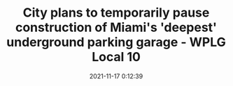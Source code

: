 ---
"title": "City plans to temporarily pause construction of Miami's 'deepest' underground parking garage - WPLG Local 10"
"date": "2021-11-17 0:12:39"
"feed_name": "GOOGLENEWSCONSTRUCTION"
"feed_website": "https://news.google.com/search?q=construction%2Bincident&hl=en-US&gl=US&ceid=US:en"
"feed_rss": "https://news.google.com/rss/search?q=construction%2Bincident&hl=en-US&gl=US&ceid=US:en"
"link": "https://www.local10.com/news/local/2021/11/17/city-plans-to-temporarily-pause-construction-of-miamis-deepest-underground-parking-garage/"
"source": "{'href': 'https://www.local10.com', 'title': 'WPLG Local 10'}"
"file": "_posts/2021-1-1-a243fdb326d40a29a7b808e63c897edeaaabd562.md"
"accident": "0"
"drilling": "0"
"dead": "0"
"injured": "0"
"arrested": "0"
"place": "unknown place"
"where": "unknown site"
"causes": "unknown"
"place_uri": "unknown place"
---